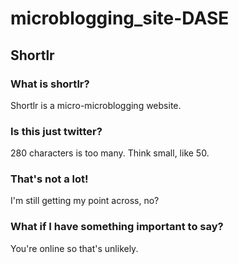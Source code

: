 # microblogging_site-DASE

## Shortlr

### What is shortlr?
Shortlr is a micro-microblogging website.


### Is this just twitter?
280 characters is too many. Think small, like 50.

### That's not a lot!
I'm still getting my point across, no?

### What if I have something important to say?
You're online so that's unlikely.

